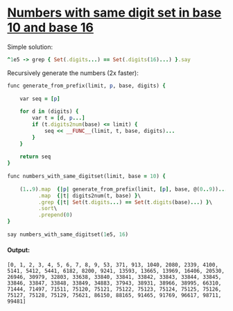 [1]: https://rosettacode.org/wiki/Numbers_with_same_digit_set_in_base_10_and_base_16

# [Numbers with same digit set in base 10 and base 16][1]

Simple solution:

```ruby
^1e5 -> grep { Set(.digits...) == Set(.digits(16)...) }.say
```


Recursively generate the numbers (2x faster):

```ruby
func generate_from_prefix(limit, p, base, digits) {
 
    var seq = [p]
 
    for d in (digits) {
        var t = [d, p...]
        if (t.digits2num(base) <= limit) {
            seq << __FUNC__(limit, t, base, digits)...
        }
    }
 
    return seq
}
 
func numbers_with_same_digitset(limit, base = 10) {
 
    (1..9).map  {|p| generate_from_prefix(limit, [p], base, @(0..9))... }\
          .map  {|t| digits2num(t, base) }\
          .grep {|t| Set(t.digits...) == Set(t.digits(base)...) }\
          .sort\
          .prepend(0)
}
 
say numbers_with_same_digitset(1e5, 16)
```

#### Output:
```
[0, 1, 2, 3, 4, 5, 6, 7, 8, 9, 53, 371, 913, 1040, 2080, 2339, 4100, 5141, 5412, 5441, 6182, 8200, 9241, 13593, 13665, 13969, 16406, 20530, 26946, 30979, 32803, 33638, 33840, 33841, 33842, 33843, 33844, 33845, 33846, 33847, 33848, 33849, 34883, 37943, 38931, 38966, 38995, 66310, 71444, 71497, 71511, 75120, 75121, 75122, 75123, 75124, 75125, 75126, 75127, 75128, 75129, 75621, 86150, 88165, 91465, 91769, 96617, 98711, 99481]
```
